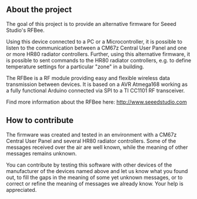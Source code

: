 
About the project
-----------------

The goal of this project is to provide an alternative firmware for
Seeed Studio's RFBee. 

Using this device connected to a PC or a Microcontroller, it is possible to
listen to the communication between a CM67z Central User Panel and one or more
HR80 radiator controllers. Further, using this alternative firmware, it is
possible to sent commands to the HR80 radiator controllers, e.g. to define
temperature settings for a particular "zone" in a building.

The RFBee is a RF module providing easy and flexible wireless data transmission 
between devices. It is based on a AVR Atmega168 working as a fully functional
Arduino connected via SPI to a TI CC1101 RF transceiver.

Find more information about the RFBee here: http://www.seeedstudio.com


How to contribute
-----------------

The firmware was created and tested in an environment with a CM67z Central User
Panel and several HR80 radiator controllers. Some of the messages received over
the air are well known, while the meaning of other messages remains unknown.

You can contribute by testing this software with other devices of the 
manufacturer of the devices named above and let us know what you found out, 
to fill the gaps in the meaning of some yet unknown messages, or to correct or
refine the meaning of messages we already know. Your help is appreciated.

